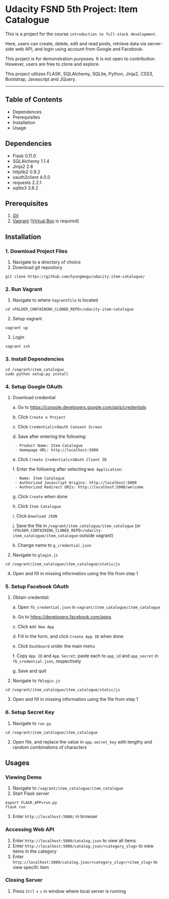 # Udacity FSND 5th Project: Item Catalogue

This is a project for the course `introduction to full-stack development`.

Here, users can create, delete, edit and read posts, retrieve data via server-side web API, and login using account from Google and Facebook.

This project is for demonstration purposes. It is not open to contribution. However, users are free to clone and explore.

This project utilizes FLASK, SQLAlchemy, SQLite, Python, Jinja2, CSS3, Bootstrap, Javascript and JQuery.

---

## Table of Contents
* Dependences
* Prerequisites
* Installation
* Usage

## Dependencies
- Flask 0.11.0
- SQLAlchemy 1.1.4
- Jinja2 2.8
- httplib2 0.9.2
- oauth2client 4.0.0
- requests 2.2.1
- sqlite3 3.8.2

## Prerequisites
1. [Git](https://www.atlassian.com/git/tutorials/install-git)
2. [Vagrant](https://www.vagrantup.com/downloads.html) ([Virtual Box](https://www.virtualbox.org/) is required)

## Installation
### 1. Download Project Files

1. Navigate to a directory of choice
2. Download git repository
```
git clone https://github.com/hyungmogu/udacity-item-catalogue/
```

### 2. Run Vagrant

1. Navigate to where `VagrantFile` is located
```
cd <FOLDER_CONTAINING_CLONED_REPO>/udacity-item-catalogue
```
2. Setup vagrant
```
vagrant up
```
3. Login
```
vagrant ssh
```

### 3. Install Dependencies
```
cd /vagrant/item_catalogue
sudo python setup.py install
```

### 4. Setup Google OAuth

1. Download credential

   a. Go to https://console.developers.google.com/apis/credentials

   b. Click `Create a Project`

   c. Click `Credentials`>`Oauth Consent Screen`

   d. Save after entering the following:

        - Product Name: Item Catalogue
        - Homepage URL: http://localhost:5000

   e. Click `Create Credentials`>`OAuth Client ID`

   f. Enter the following after selecting `Web Application`:

        - Name: Item Catalogue
        - Authorized Javascript Origins: http://localhost:5000
        - Authorized Redirect URIs: http://localhost:5000/welcome

   g. Click `Create` when done

   h. Click `Item Catalogue`

   i. Click `Download JSON`

   j. Save the file in `/vagrant/item_catalogue/item_catalogue` (or `<FOLDER_CONTAINING_CLONED_REPO>/udacity-item_catalogue/item_catalogue` outside vagrant)

   k. Change name to `g_credential.json`

3. Navigate to `glogin.js`
```
cd /vagrant/item_catalogue/item_catalogue/static/js
```
4. Open and fill in missing information using the file from step 1

### 5. Setup Facebook OAuth

1. Obtain credential:

   a. Open `fb_credential.json` in `vagrant/item_catalogue/item_catalogue`

   b. Go to https://developers.facebook.com/apps

   c. Click `Add New App`

   d. Fill in the form, and click `Create App ID` when done

   e. Click `Dashboard` under the main menu

   f. Copy `App ID` and `App Secret`; paste each to `app_id` and `app_secret` in `fb_credential.json`, respectively

   g. Save and quit

2. Navigate to `fblogin.js`
```
cd /vagrant/item_catalogue/item_catalogue/static/js
```
3. Open and fill in missing information using the file from step 1

### 6. Setup Secret Key

1. Navigate to `run.py`
```
cd /vagrant/item_catalogue/item_catalogue
```

2. Open file, and replace the value in `app.secret_key` with lengthy and random combinations of characters

## Usages

### Viewing Demo
1. Navigate to `/vagrant/item_catalogue/item_catalogue`
2. Start Flask server
```
export FLASK_APP=run.py
flask run
```
3. Enter `http://localhost:5000/` in browser

### Accessing Web API
1. Enter `http://localhost:5000/catalog.json` to view all items
2. Enter `http://localhost:5000/catalog.json/<category_slug>` to view items in the category
3. Enter `http://localhost:5000/catalog.json/<category_slug>/<item_slug>` to view specifc item

### Closing Server

1. Press `Ctrl` + `c` in window where local server is running
